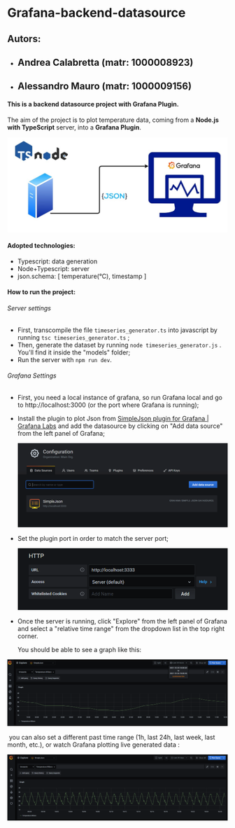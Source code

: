 # Grafana-backend-datasource

## Autors: 

- ## 	Andrea Calabretta (matr: 1000008923)

- ## 	Alessandro Mauro (matr: 1000009156) 


#### This is a backend datasource project with Grafana Plugin.

The aim of the project is to plot temperature data, coming from a **Node.js with TypeScript** server, into a **Grafana Plugin**.

![img](https://github.com/andrea-calabretta/Grafana-backend-datasource/blob/main/img/diagram.jpg)

#### Adopted technologies:

- Typescript: data generation 
- Node+Typescript: server
- json.schema: [ temperature(°C), timestamp ] 



#### How to run the project:

###### Server settings

- First, transcompile the file `timeseries_generator.ts` into javascript by running `tsc timeseries_generator.ts` ;
- Then, generate the dataset by running `node timeseries_generator.js` . You'll find it inside the "models" folder;
- Run the server with `npm run dev`.

###### Grafana Settings

- First, you need a local instance of grafana, so run Grafana local and go to http://localhost:3000 (or the port where Grafana is running);

- Install the plugin to plot Json from [SimpleJson plugin for Grafana | Grafana Labs](https://grafana.com/grafana/plugins/grafana-simple-json-datasource/) and add the datasource by clicking on "Add data source" from the left panel of Grafana;

  ![img](https://github.com/andrea-calabretta/Grafana-backend-datasource/blob/main/img/image-20211026175132848.png)

- Set the plugin port in order to match the server port;

  ![img](https://github.com/andrea-calabretta/Grafana-backend-datasource/blob/main/img/image-20211026175650280.png)

- Once the server is running, click "Explore" from the left panel of Grafana and select a "relative time range" from the dropdown list in the top right corner.

  You should be able to see a graph like this:

![img](https://github.com/andrea-calabretta/Grafana-backend-datasource/blob/main/img/image-20211026180206299.png)

​		you can also set a different past time range (1h, last 24h, last week, last month, etc.), or watch Grafana plotting live generated data :

![img](https://github.com/andrea-calabretta/Grafana-backend-datasource/blob/main/img/image-20211026180337867.png)

